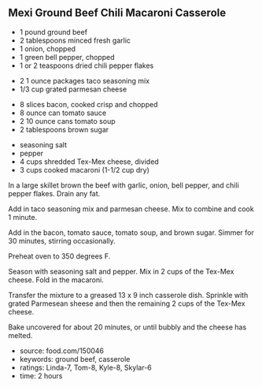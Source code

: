 Mexi Ground Beef Chili Macaroni Casserole
-----------------------------------------

- 1 pound ground beef
- 2 tablespoons minced fresh garlic
- 1 onion, chopped
- 1 green bell pepper, chopped
- 1 or 2 teaspoons dried chili pepper flakes
<!-- -->
- 2 1 ounce packages taco seasoning mix
- 1/3 cup grated parmesan cheese
<!-- -->
- 8 slices bacon, cooked crisp and chopped
- 8 ounce can tomato sauce
- 2 10 ounce cans tomato soup
- 2 tablespoons brown sugar
<!-- -->
- seasoning salt
- pepper
- 4 cups shredded Tex-Mex cheese, divided
- 3 cups cooked macaroni (1-1/2 cup dry)

In a large skillet brown the beef with garlic, onion, bell pepper, and
chili pepper flakes.  Drain any fat.

Add in taco seasoning mix and parmesan cheese.  Mix to combine and
cook 1 minute.

Add in the bacon, tomato sauce, tomato soup, and brown sugar.  Simmer
for 30 minutes, stirring occasionally.

Preheat oven to 350 degrees F.

Season with seasoning salt and pepper.  Mix in 2 cups of the Tex-Mex
cheese.  Fold in the macaroni.

Transfer the mixture to a greased 13 x 9 inch casserole dish.
Sprinkle with grated Parmesean sheese and then the remaining 2 cups of
the Tex-Mex cheese.

Bake uncovered for about 20 minutes, or until bubbly and the cheese
has melted.

- source: food.com/150046
- keywords: ground beef, casserole
- ratings: Linda-7, Tom-8, Kyle-8, Skylar-6
- time: 2 hours
